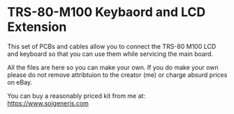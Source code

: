 # TRS-80-M100 Keybaord and LCD Extension
This set of PCBs and cables allow you to connect the TRS-80 M100 LCD and 
keyboard so that you can use them while servicing the main board.

All the files are here so you can make your own. If you do make your own please do not remove attribtuion to the creator (me) or charge absurd prices on eBay.

You can buy a reasonably priced kit from me at: https://www.soigeneris.com 
